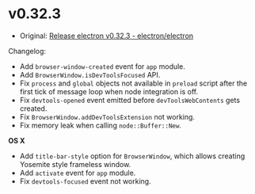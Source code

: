 # v0.32.3

* Original: [Release electron v0.32.3 - electron/electron](https://github.com/electron/electron/releases/tag/v0.32.3)

Changelog:

* Add `browser-window-created` event for `app` module.
* Add `BrowserWindow.isDevToolsFocused` API.
* Fix `process` and `global` objects not available in `preload` script after the first tick of message loop when node integration is off.
* Fix `devtools-opened` event emitted before `devToolsWebContents` gets created.
* Fix `BrowserWindow.addDevToolsExtension` not working.
* Fix memory leak when calling `node::Buffer::New`.

**OS X**

* Add `title-bar-style` option for `BrowserWindow`, which allows creating Yosemite style frameless window.
* Add `activate` event for `app` module.
* Fix `devtools-focused` event not working.
